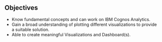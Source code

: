 
## Objectives

- Know fundamental concepts and can work on IBM Cognos Analytics.
- Gain a broad understanding of plotting different visualizations to provide a suitable solution.
- Able to create meaningful Visualizations and Dashboard(s).
